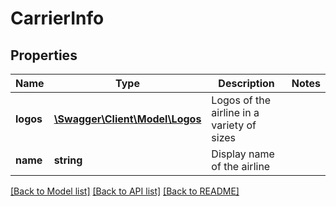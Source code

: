 # CarrierInfo

## Properties
Name | Type | Description | Notes
------------ | ------------- | ------------- | -------------
**logos** | [**\Swagger\Client\Model\Logos**](Logos.md) | Logos of the airline in a variety of sizes | 
**name** | **string** | Display name of the airline | 

[[Back to Model list]](../README.md#documentation-for-models) [[Back to API list]](../README.md#documentation-for-api-endpoints) [[Back to README]](../README.md)


